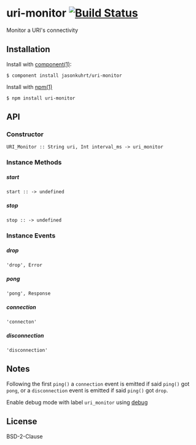 
# uri-monitor [![Build Status](https://travis-ci.org/jasonkuhrt/uri-monitor.png)](https://travis-ci.org/jasonkuhrt/uri-monitor)
  Monitor a URI's connectivity


## Installation

Install with [component(1)](http://component.io):

    $ component install jasonkuhrt/uri-monitor

Install with [npm(1)](https://npmjs.org)

    $ npm install uri-monitor


## API
### Constructor
    URI_Monitor :: String uri, Int interval_ms -> uri_monitor

### Instance Methods
##### start
    start :: -> undefined

##### stop
    stop :: -> undefined

### Instance Events
##### drop
    'drop', Error

##### pong
    'pong', Response

##### connection
    'connecton'

##### disconnection
    'disconnection'



## Notes
  Following the first `ping()` a `connection` event is emitted if said `ping()` got `pong`, or a `disconnection` event is emitted if said `ping()` got `drop`.

  Enable debug mode with label `uri_monitor` using [debug](https://github.com/visionmedia/debug)


## License

  BSD-2-Clause